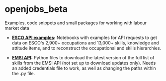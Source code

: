 # openjobs_beta
Examples, code snippets and small packages for working with labour market data

- **[ESCO API examples](https://github.com/nestauk/openjobs_beta/tree/dev/esco_api_examples/):** Notebooks with examples for API requests to get data on ESCO's 2,900+ occupations and 13,000+ skills, knowledge and attitude items, and to reconstruct the occupational and skills hierarchies.

- **[EMSI API](https://github.com/nestauk/openjobs_beta/tree/dev/emsi_api/):**
Python files to download the latest version of the full list of skills from the EMSI API (not set up to download updates only). Needs an added credentials file to work, as well as changing the paths within the .py file.
